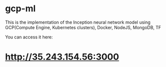 # gcp-ml
This is the implementation of the Inception neural network model using GCP(Compute Engine, Kubernetes clusters), Docker, NodeJS, MongoDB, TF


You can access it here:

# http://35.243.154.56:3000
